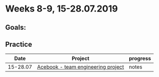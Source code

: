 # Weeks 8-9, 15-28.07.2019

## Goals: 


## Practice

Date | Project | progress
--- | --- | ---
15-28.07 | [Acebook - team engineering project](https://github.com/bengscott2/acebook-livewire) | notes